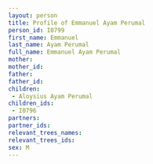 ```yaml
---
layout: person
title: Profile of Emmanuel Ayam Perumal
person_id: I0799
first_name: Emmanuel
last_name: Ayam Perumal
full_name: Emmanuel Ayam Perumal
mother: 
mother_id: 
father: 
father_id: 
children:
 - Aloysius Ayam Perumal
children_ids:
 - I0796
partners:
partner_ids:
relevant_trees_names:
relevant_trees_ids:
sex: M
---
```



